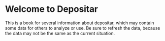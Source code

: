 # Welcome to Depositar

This is a book for several information about depositar, which may contain some data for others to analyze or use.
Be sure to refresh the data, because the data may not be the same as the current situation.

```{tableofcontents}
```